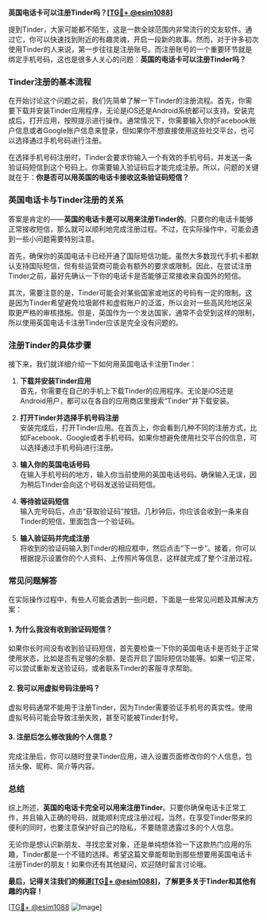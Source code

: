 **英国电话卡可以注册Tinder吗？[[TG💪+ @esim1088](https://t.me/s/esim1088)]**

提到Tinder，大家可能都不陌生，这是一款全球范围内非常流行的交友软件。通过它，你可以快速找到附近的有趣灵魂，开启一段新的故事。然而，对于许多初次使用Tinder的人来说，第一步往往是注册账号。而注册账号的一个重要环节就是绑定手机号码，这也是很多人关心的问题：**英国的电话卡可以注册Tinder吗？**

### Tinder注册的基本流程

在开始讨论这个问题之前，我们先简单了解一下Tinder的注册流程。首先，你需要下载并安装Tinder应用程序，无论是iOS还是Android系统都可以支持。安装完成后，打开应用，按照提示进行操作。通常情况下，你需要输入你的Facebook账户信息或者Google账户信息来登录，但如果你不想直接使用这些社交平台，也可以选择通过手机号码进行注册。

在选择手机号码注册时，Tinder会要求你输入一个有效的手机号码，并发送一条验证码短信到这个号码上。你需要输入验证码后才能完成注册。所以，问题的关键就在于：**你是否可以用英国的电话卡接收这条验证码短信？**

### 英国电话卡与Tinder注册的关系

答案是肯定的——**英国的电话卡是可以用来注册Tinder的**。只要你的电话卡能够正常接收短信，那么就可以顺利地完成注册过程。不过，在实际操作中，可能会遇到一些小问题需要特别注意。

首先，确保你的英国电话卡已经开通了国际短信功能。虽然大多数现代手机卡都默认支持国际短信，但有些运营商可能会有额外的要求或限制。因此，在尝试注册Tinder之前，最好先确认一下你的电话卡是否能够正常接收来自国外的短信。

其次，需要注意的是，Tinder可能会对某些国家或地区的号码有一定的限制。这是因为Tinder希望避免垃圾邮件和虚假账户的泛滥，所以会对一些高风险地区采取更严格的审核措施。但是，英国作为一个发达国家，通常不会受到这样的限制，所以使用英国电话卡注册Tinder应该是完全没有问题的。

### 注册Tinder的具体步骤

接下来，我们就详细介绍一下如何用英国电话卡注册Tinder：

1. **下载并安装Tinder应用**  
   首先，你需要在自己的手机上下载Tinder的应用程序。无论是iOS还是Android用户，都可以在各自的应用商店里搜索“Tinder”并下载安装。

2. **打开Tinder并选择手机号码注册**  
   安装完成后，打开Tinder应用。在首页上，你会看到几种不同的注册方式，比如Facebook、Google或者手机号码。如果你想避免使用社交平台的信息，可以选择通过手机号码进行注册。

3. **输入你的英国电话号码**  
   在输入手机号码的地方，输入你当前使用的英国电话号码。确保输入无误，因为稍后Tinder会向这个号码发送验证码短信。

4. **等待验证码短信**  
   输入完号码后，点击“获取验证码”按钮。几秒钟后，你应该会收到一条来自Tinder的短信，里面包含一个验证码。

5. **输入验证码并完成注册**  
   将收到的验证码输入到Tinder的相应框中，然后点击“下一步”。接着，你可以根据提示设置你的个人资料、上传照片等信息，这样就完成了整个注册过程。

### 常见问题解答

在实际操作过程中，有些人可能会遇到一些问题，下面是一些常见问题及其解决方案：

#### 1. 为什么我没有收到验证码短信？
如果你长时间没有收到验证码短信，首先要检查一下你的英国电话卡是否处于正常使用状态，比如是否有足够的余额、是否开启了国际短信功能等。如果一切正常，可以尝试重新发送验证码，或者联系Tinder的客服寻求帮助。

#### 2. 我可以用虚拟号码注册吗？
虚拟号码通常不能用于注册Tinder，因为Tinder需要验证手机号的真实性。使用虚拟号码可能会导致注册失败，甚至可能被Tinder封号。

#### 3. 注册后怎么修改我的个人信息？
完成注册后，你可以随时登录Tinder应用，进入设置页面修改你的个人信息，包括头像、昵称、简介等内容。

### 总结

综上所述，**英国的电话卡完全可以用来注册Tinder**。只要你确保电话卡正常工作，并且输入正确的号码，就能顺利完成注册过程。当然，在享受Tinder带来的便利的同时，也要注意保护好自己的隐私，不要随意透露过多的个人信息。

无论你是想认识新朋友、寻找恋爱对象，还是单纯想体验一下这款热门应用的乐趣，Tinder都是一个不错的选择。希望这篇文章能帮助到那些想要用英国电话卡注册Tinder的朋友！如果你还有其他疑问，欢迎随时留言讨论哦。

**最后，记得关注我们的频道[[TG💪+ @esim1088](https://t.me/s/esim1088)]，了解更多关于Tinder和其他有趣的内容！** 

[[TG💪+ @esim1088](https://t.me/s/esim1088) ![Image](https://i.postimg.cc/4NQfJmqS/Snipaste-2025-05-13-00-14-12.png)]